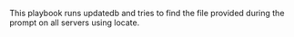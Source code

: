This playbook runs updatedb and tries to find the file provided during the prompt on all servers using locate.
